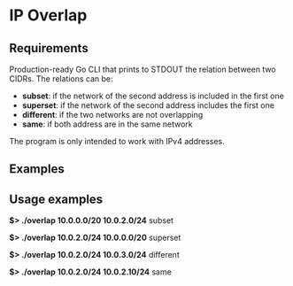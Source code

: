 # IP Overlap

## Requirements
Production-ready Go CLI that prints to STDOUT the relation between two CIDRs. The relations can be:

- **subset**: if the network of the second address is included in the first one
- **superset**: if the network of the second address includes the first one
- **different**: if the two networks are not overlapping
- **same**: if both address are in the same network

The program is only intended to work with IPv4 addresses.

## Examples

## Usage examples

**$> ./overlap 10.0.0.0/20 10.0.2.0/24**
subset

**$> ./overlap 10.0.2.0/24 10.0.0.0/20**
superset

**$> ./overlap 10.0.2.0/24 10.0.3.0/24**
different

**$> ./overlap 10.0.2.0/24 10.0.2.10/24**
same